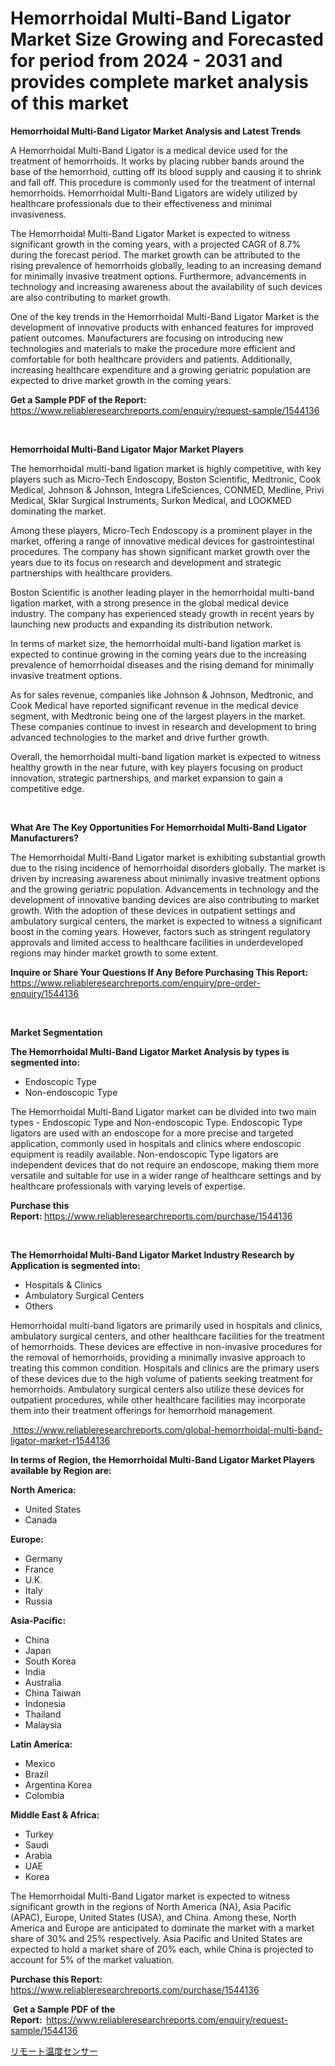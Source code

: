 <p><h1>Hemorrhoidal Multi-Band Ligator Market Size Growing and Forecasted for period from 2024 - 2031 and provides complete market analysis of this market</h1></p><p><strong>Hemorrhoidal Multi-Band Ligator Market Analysis and Latest Trends</strong></p>
<p><p>A Hemorrhoidal Multi-Band Ligator is a medical device used for the treatment of hemorrhoids. It works by placing rubber bands around the base of the hemorrhoid, cutting off its blood supply and causing it to shrink and fall off. This procedure is commonly used for the treatment of internal hemorrhoids. Hemorrhoidal Multi-Band Ligators are widely utilized by healthcare professionals due to their effectiveness and minimal invasiveness.</p><p>The Hemorrhoidal Multi-Band Ligator Market is expected to witness significant growth in the coming years, with a projected CAGR of 8.7% during the forecast period. The market growth can be attributed to the rising prevalence of hemorrhoids globally, leading to an increasing demand for minimally invasive treatment options. Furthermore, advancements in technology and increasing awareness about the availability of such devices are also contributing to market growth.</p><p>One of the key trends in the Hemorrhoidal Multi-Band Ligator Market is the development of innovative products with enhanced features for improved patient outcomes. Manufacturers are focusing on introducing new technologies and materials to make the procedure more efficient and comfortable for both healthcare providers and patients. Additionally, increasing healthcare expenditure and a growing geriatric population are expected to drive market growth in the coming years.</p></p>
<p><strong>Get a Sample PDF of the Report:&nbsp;</strong> <a href="https://www.reliableresearchreports.com/enquiry/request-sample/1544136">https://www.reliableresearchreports.com/enquiry/request-sample/1544136</a></p>
<p>&nbsp;</p>
<p><strong>Hemorrhoidal Multi-Band Ligator Major Market Players</strong></p>
<p><p>The hemorrhoidal multi-band ligation market is highly competitive, with key players such as Micro-Tech Endoscopy, Boston Scientific, Medtronic, Cook Medical, Johnson & Johnson, Integra LifeSciences, CONMED, Medline, Privi Medical, Sklar Surgical Instruments, Surkon Medical, and LOOKMED dominating the market. </p><p>Among these players, Micro-Tech Endoscopy is a prominent player in the market, offering a range of innovative medical devices for gastrointestinal procedures. The company has shown significant market growth over the years due to its focus on research and development and strategic partnerships with healthcare providers. </p><p>Boston Scientific is another leading player in the hemorrhoidal multi-band ligation market, with a strong presence in the global medical device industry. The company has experienced steady growth in recent years by launching new products and expanding its distribution network.</p><p>In terms of market size, the hemorrhoidal multi-band ligation market is expected to continue growing in the coming years due to the increasing prevalence of hemorrhoidal diseases and the rising demand for minimally invasive treatment options. </p><p>As for sales revenue, companies like Johnson & Johnson, Medtronic, and Cook Medical have reported significant revenue in the medical device segment, with Medtronic being one of the largest players in the market. These companies continue to invest in research and development to bring advanced technologies to the market and drive further growth. </p><p>Overall, the hemorrhoidal multi-band ligation market is expected to witness healthy growth in the near future, with key players focusing on product innovation, strategic partnerships, and market expansion to gain a competitive edge.</p></p>
<p>&nbsp;</p>
<p><strong>What Are The Key Opportunities For Hemorrhoidal Multi-Band Ligator Manufacturers?</strong></p>
<p><p>The Hemorrhoidal Multi-Band Ligator market is exhibiting substantial growth due to the rising incidence of hemorrhoidal disorders globally. The market is driven by increasing awareness about minimally invasive treatment options and the growing geriatric population. Advancements in technology and the development of innovative banding devices are also contributing to market growth. With the adoption of these devices in outpatient settings and ambulatory surgical centers, the market is expected to witness a significant boost in the coming years. However, factors such as stringent regulatory approvals and limited access to healthcare facilities in underdeveloped regions may hinder market growth to some extent.</p></p>
<p><strong>Inquire or Share Your Questions If Any Before Purchasing This Report:</strong> <a href="https://www.reliableresearchreports.com/enquiry/pre-order-enquiry/1544136">https://www.reliableresearchreports.com/enquiry/pre-order-enquiry/1544136</a></p>
<p>&nbsp;</p>
<p><strong>Market Segmentation</strong></p>
<p><strong>The Hemorrhoidal Multi-Band Ligator Market Analysis by types is segmented into:</strong></p>
<p><ul><li>Endoscopic Type</li><li>Non-endoscopic Type</li></ul></p>
<p><p>The Hemorrhoidal Multi-Band Ligator market can be divided into two main types - Endoscopic Type and Non-endoscopic Type. Endoscopic Type ligators are used with an endoscope for a more precise and targeted application, commonly used in hospitals and clinics where endoscopic equipment is readily available. Non-endoscopic Type ligators are independent devices that do not require an endoscope, making them more versatile and suitable for use in a wider range of healthcare settings and by healthcare professionals with varying levels of expertise.</p></p>
<p><strong>Purchase this Report:&nbsp;</strong><a href="https://www.reliableresearchreports.com/purchase/1544136">https://www.reliableresearchreports.com/purchase/1544136</a></p>
<p>&nbsp;</p>
<p><strong>The Hemorrhoidal Multi-Band Ligator Market Industry Research by Application is segmented into:</strong></p>
<p><ul><li>Hospitals & Clinics</li><li>Ambulatory Surgical Centers</li><li>Others</li></ul></p>
<p><p>Hemorrhoidal multi-band ligators are primarily used in hospitals and clinics, ambulatory surgical centers, and other healthcare facilities for the treatment of hemorrhoids. These devices are effective in non-invasive procedures for the removal of hemorrhoids, providing a minimally invasive approach to treating this common condition. Hospitals and clinics are the primary users of these devices due to the high volume of patients seeking treatment for hemorrhoids. Ambulatory surgical centers also utilize these devices for outpatient procedures, while other healthcare facilities may incorporate them into their treatment offerings for hemorrhoid management.</p></p>
<p><a href="https://www.reliableresearchreports.com/global-hemorrhoidal-multi-band-ligator-market-r1544136">&nbsp;https://www.reliableresearchreports.com/global-hemorrhoidal-multi-band-ligator-market-r1544136</a></p>
<p><strong>In terms of Region, the Hemorrhoidal Multi-Band Ligator Market Players available by Region are:</strong></p>
<p>
    <p> <strong> North America: </strong>
        <ul>
            <li>United States</li>
            <li>Canada</li>
        </ul>
        </p> 
    <p> <strong> Europe: </strong>
        <ul>
            <li>Germany</li>
            <li>France</li>
            <li>U.K.</li>
            <li>Italy</li>
            <li>Russia</li>
        </ul>
        </p> 
    <p> <strong> Asia-Pacific: </strong>
        <ul>
            <li>China</li>
            <li>Japan</li>
            <li>South Korea</li>
            <li>India</li>
            <li>Australia</li>
            <li>China Taiwan</li>
            <li>Indonesia</li>
            <li>Thailand</li>
            <li>Malaysia</li>
        </ul>
        </p> 
    <p> <strong> Latin America: </strong>
        <ul>
            <li>Mexico</li>
            <li>Brazil</li>
            <li>Argentina Korea</li>
            <li>Colombia</li>
        </ul>
        </p> 
    <p> <strong> Middle East & Africa: </strong>
        <ul>
            <li>Turkey</li>
            <li>Saudi</li>
            <li>Arabia</li>
            <li>UAE</li>
            <li>Korea</li>
        </ul>
    </p>
    </p>
<p><p>The Hemorrhoidal Multi-Band Ligator market is expected to witness significant growth in the regions of North America (NA), Asia Pacific (APAC), Europe, United States (USA), and China. Among these, North America and Europe are anticipated to dominate the market with a market share of 30% and 25% respectively. Asia Pacific and United States are expected to hold a market share of 20% each, while China is projected to account for 5% of the market valuation.</p></p>
<p><strong>Purchase this Report: </strong><a href="https://www.reliableresearchreports.com/purchase/1544136">https://www.reliableresearchreports.com/purchase/1544136</a></p>
<p>&nbsp;<strong>Get a Sample PDF of the Report:&nbsp;&nbsp;</strong><a href="https://www.reliableresearchreports.com/enquiry/request-sample/1544136">https://www.reliableresearchreports.com/enquiry/request-sample/1544136</a></p>
<p><strong></strong></p>
<p><p><a href="https://github.com/oqxogxyvqe90775/Market-Research-Report-List-2/blob/main/787856051644.md">リモート温度センサー</a></p></p>